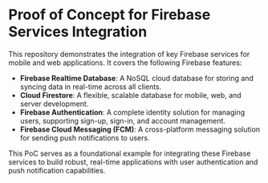 # Proof of Concept for Firebase Services Integration

This repository demonstrates the integration of key Firebase services for mobile and web applications. It covers the following Firebase features:

- **Firebase Realtime Database**: A NoSQL cloud database for storing and syncing data in real-time across all clients.
- **Cloud Firestore**: A flexible, scalable database for mobile, web, and server development.
- **Firebase Authentication**: A complete identity solution for managing users, supporting sign-up, sign-in, and account management.
- **Firebase Cloud Messaging (FCM)**: A cross-platform messaging solution for sending push notifications to users.

This PoC serves as a foundational example for integrating these Firebase services to build robust, real-time applications with user authentication and push notification capabilities.
